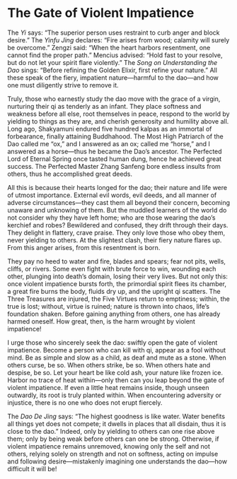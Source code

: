 # The Gate of Violent Impatience

The *Yi* says: “The superior person uses restraint to curb anger and block desire.” The *Yinfu Jing* declares: “Fire arises from wood; calamity will surely be overcome.” Zengzi said: “When the heart harbors resentment, one cannot find the proper path.” Mencius advised: “Hold fast to your resolve, but do not let your spirit flare violently.” The *Song on Understanding the Dao* sings: “Before refining the Golden Elixir, first refine your nature.” All these speak of the fiery, impatient nature—harmful to the dao—and how one must diligently strive to remove it.

Truly, those who earnestly study the dao move with the grace of a virgin, nurturing their qi as tenderly as an infant. They place softness and weakness before all else, root themselves in peace, respond to the world by yielding to things as they are, and cherish generosity and humility above all. Long ago, Shakyamuni endured five hundred kalpas as an immortal of forbearance, finally attaining Buddhahood. The Most High Patriarch of the Dao called me “ox,” and I answered as an ox; called me “horse,” and I answered as a horse—thus he became the Dao’s ancestor. The Perfected Lord of Eternal Spring once tasted human dung, hence he achieved great success. The Perfected Master Zhang Sanfeng bore endless insults from others, thus he accomplished great deeds.

All this is because their hearts longed for the dao; their nature and life were of utmost importance. External evil words, evil deeds, and all manner of adverse circumstances—they cast them all beyond their concern, becoming unaware and unknowing of them. But the muddled learners of the world do not consider why they have left home; who are those wearing the dao’s kerchief and robes? Bewildered and confused, they drift through their days. They delight in flattery, crave praise. They only love those who obey them, never yielding to others. At the slightest clash, their fiery nature flares up. From this anger arises, from this resentment is born.

They pay no heed to water and fire, blades and spears; fear not pits, wells, cliffs, or rivers. Some even fight with brute force to win, wounding each other, plunging into death’s domain, losing their very lives. But not only this: once violent impatience bursts forth, the primordial spirit flees its chamber, a great fire burns the body, fluids dry up, and the upright qi scatters. The Three Treasures are injured, the Five Virtues return to emptiness; within, the true is lost; without, virtue is ruined; nature is thrown into chaos, life’s foundation shaken. Before gaining anything from others, one has already harmed oneself. How great, then, is the harm wrought by violent impatience!

I urge those who sincerely seek the dao: swiftly open the gate of violent impatience. Become a person who can kill with qi, appear as a fool without mind. Be as simple and slow as a child, as deaf and mute as a stone. When others curse, be so. When others strike, be so. When others hate and despise, be so. Let your heart be like cold ash, your nature like frozen ice. Harbor no trace of heat within—only then can you leap beyond the gate of violent impatience. If even a little heat remains inside, though unseen outwardly, its root is truly planted within. When encountering adversity or injustice, there is no one who does not erupt fiercely.

The *Dao De Jing* says: “The highest goodness is like water. Water benefits all things yet does not compete; it dwells in places that all disdain, thus it is close to the dao.” Indeed, only by yielding to others can one rise above them; only by being weak before others can one be strong. Otherwise, if violent impatience remains unremoved, knowing only the self and not others, relying solely on strength and not on softness, acting on impulse and following desire—mistakenly imagining one understands the dao—how difficult it will be!